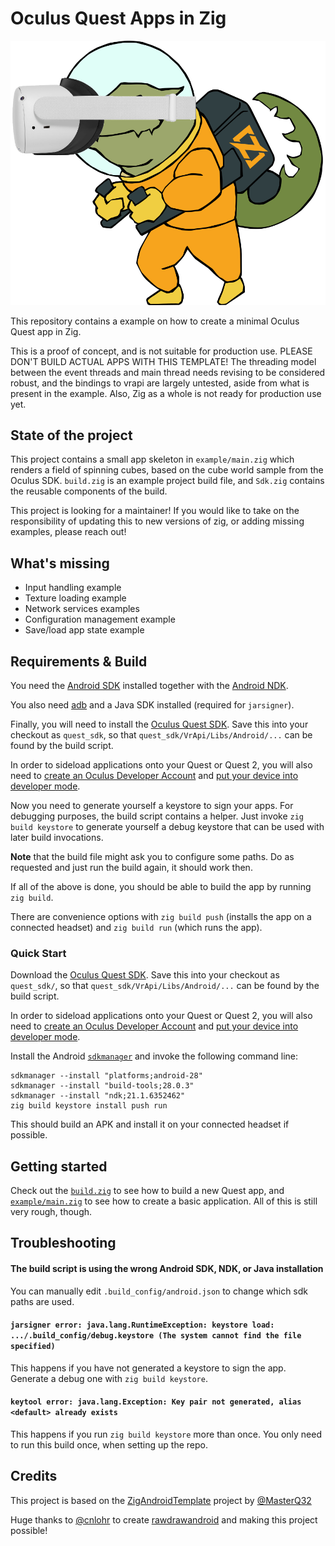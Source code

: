 # Oculus Quest Apps in Zig

![Project banner](design/logo.png)

This repository contains a example on how to create a minimal Oculus Quest app in Zig.

This is a proof of concept, and is not suitable for production use.  PLEASE DON'T BUILD ACTUAL APPS WITH THIS TEMPLATE!  The threading model between the event threads and main thread needs revising to be considered robust, and the bindings to vrapi are largely untested, aside from what is present in the example.  Also, Zig as a whole is not ready for production use yet.

## State of the project

This project contains a small app skeleton in `example/main.zig` which renders a field of spinning cubes, based on the cube world sample from the Oculus SDK.  `build.zig` is an example project build file, and `Sdk.zig` contains the reusable components of the build.

This project is looking for a maintainer!  If you would like to take on the responsibility of updating this to new versions of zig, or adding missing examples, please reach out!

## What's missing

- Input handling example
- Texture loading example
- Network services examples
- Configuration management example
- Save/load app state example

## Requirements & Build

You need the [Android SDK](https://developer.android.com/studio#command-tools) installed together with the [Android NDK](https://developer.android.com/ndk).

You also need [adb](https://developer.android.com/studio/command-line/adb) and a Java SDK installed (required for `jarsigner`).

Finally, you will need to install the [Oculus Quest SDK](https://developer.oculus.com/downloads/package/oculus-mobile-sdk/).  Save this into your checkout as `quest_sdk`, so that `quest_sdk/VrApi/Libs/Android/...` can be found by the build script.

In order to sideload applications onto your Quest or Quest 2, you will also need to [create an Oculus Developer Account](https://developer.oculus.com/manage/organizations/create/) and [put your device into developer mode](https://developer.oculus.com/documentation/native/android/mobile-device-setup/#enable-developer-mode).

Now you need to generate yourself a keystore to sign your apps. For debugging purposes, the build script contains a helper. Just invoke `zig build keystore` to generate yourself a debug keystore that can be used with later build invocations.

**Note** that the build file might ask you to configure some paths. Do as requested and just run the build again, it should work then.

If all of the above is done, you should be able to build the app by running `zig build`.

There are convenience options with `zig build push` (installs the app on a connected headset) and `zig build run` (which runs the app).

### Quick Start

Download the [Oculus Quest SDK](https://developer.oculus.com/downloads/package/oculus-mobile-sdk/).  Save this into your checkout as `quest_sdk/`, so that `quest_sdk/VrApi/Libs/Android/...` can be found by the build script.

In order to sideload applications onto your Quest or Quest 2, you will also need to [create an Oculus Developer Account](https://developer.oculus.com/manage/organizations/create/) and [put your device into developer mode](https://developer.oculus.com/documentation/native/android/mobile-device-setup/#enable-developer-mode).

Install the Android [`sdkmanager`](https://developer.android.com/studio/command-line/sdkmanager) and invoke the following command line:

```
sdkmanager --install "platforms;android-28"
sdkmanager --install "build-tools;28.0.3"
sdkmanager --install "ndk;21.1.6352462"
zig build keystore install push run
```

This should build an APK and install it on your connected headset if possible.

## Getting started

Check out the [`build.zig`](build.zig) to see how to build a new Quest app, and [`example/main.zig`](example/main.zig) to see how to create a basic application. All of this is still very rough, though.

## Troubleshooting

#### The build script is using the wrong Android SDK, NDK, or Java installation

You can manually edit `.build_config/android.json` to change which sdk paths are used.

#### `jarsigner error: java.lang.RuntimeException: keystore load: .../.build_config/debug.keystore (The system cannot find the file specified)`

This happens if you have not generated a keystore to sign the app.  Generate a debug one with `zig build keystore`.

#### `keytool error: java.lang.Exception: Key pair not generated, alias <default> already exists`

This happens if you run `zig build keystore` more than once.  You only need to run this build once, when setting up the repo.

## Credits

This project is based on the [ZigAndroidTemplate](https://github.com/MasterQ32/ZigAndroidTemplate) project by [@MasterQ32](https://github.com/MasterQ32/)

Huge thanks to [@cnlohr](https://github.com/cnlohr) to create [rawdrawandroid](https://github.com/cnlohr/rawdrawandroid) and making this project possible!

